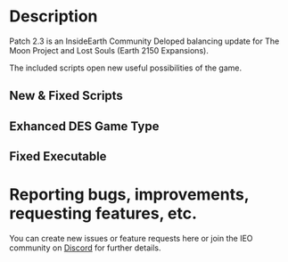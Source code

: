 # Description #

Patch 2.3 is an InsideEarth Community Deloped balancing update for The Moon Project and Lost Souls (Earth 2150 Expansions). 

The included scripts open new useful possibilities of the game.

## New & Fixed Scripts ##

## Exhanced DES Game Type ###

## Fixed Executable ##

# Reporting bugs, improvements, requesting features, etc. #

You can create new issues or feature requests here or join the IEO community on [Discord][DiscordLink] for further details.

[DiscordLink]: https://discord.gg/yxtzdUZ

